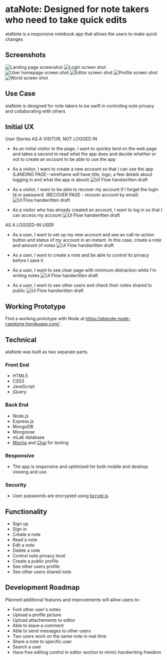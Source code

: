 # ataNote: Designed for note takers who need to take quick edits

ataNote is a responsive notebook app that allows the users to make quick changes
## Screenshots
![Landing page screenshot](https://github.com/fucata55/ataNote-node-capstone/blob/master/github-images/register-section.png)
![Login screen shot](https://github.com/fucata55/ataNote-node-capstone/blob/master/github-images/login-section.png)
![User homepage screen shot](https://github.com/fucata55/ataNote-node-capstone/blob/master/github-images/home-section.png)
![Editor screen shot](https://github.com/fucata55/ataNote-node-capstone/blob/master/github-images/editor-section.png)
![Profile screen shot](https://github.com/fucata55/ataNote-node-capstone/blob/master/github-images/profile-section.png)
![World screen shot](https://github.com/fucata55/ataNote-node-capstone/blob/master/github-images/world-section.png)

## Use Case

ataNote is designed for note takers to be swift in controling note privacy and collaborating with others


## Initial UX
User Stories
AS A VISITOR, NOT LOGGED IN

* As an initial visitor to the page, I want to quickly land on the web page and takes a second to read what the app does and decide whether or not to create an account to be able to use the app
* As a visitor, I want to create a new account so that I can use the app
(LANDING PAGE--wireframe will have title, logo, a few details about logging in and what the app is about)
![UI Flow handwritten draft](https://github.com/fucata55/ataNote-node-capstone/blob/master/github-images/wireframe-register-section.jpg)

* As a visitor, I want to be able to recover my account if I forget the login Id or password. (RECOVER PAGE - recover account by email)
![UI Flow handwritten draft](https://github.com/fucata55/ataNote-node-capstone/blob/master/github-images/wireframe-recover.jpg)

* As a visitor who has already created an account, I want to log in so that I can access my account
![UI Flow handwritten draft](https://github.com/fucata55/ataNote-node-capstone/blob/master/github-images/wireframe-login-section.jpg)

AS A LOGGED-IN USER
* As a user, I want to set up my new account and see an call-to-action button and status of my account in an instant. In this case, create a note and amount of notes
![UI Flow handwritten draft](https://github.com/fucata55/ataNote-node-capstone/blob/master/github-images/wireframe-home-section.jpg)

* As a user, I want to create a note and be able to control its privacy before I save it
* As a user, I want to see clear page with minimum distraction while I'm writing notes
![UI Flow handwritten draft](https://github.com/fucata55/ataNote-node-capstone/blob/master/github-images/wireframe-editor-section.jpg)

* As a user, I want to see other users and check their notes shared to public
![UI Flow handwritten draft](https://github.com/fucata55/ataNote-node-capstone/blob/master/github-images/wireframe-profile-and-world-section.jpg)

## Working Prototype
Find a working prototype with Node at https://atanote-node-capstone.herokuapp.com/ .

## Technical
ataNote was built as two separate parts.

<h3>Front End</h3>
<ul>
    <li>HTML5</li>
    <li>CSS3</li>
    <li>JavaScript</li>
    <li>jQuery</li>
</ul>
<h3>Back End</h3>
<ul>
    <li>Node.js</li>
    <li>Express.js</li>
    <li>MongoDB</li>
    <li>Mongoose</li>
    <li>mLab database</li>
    <li><a href="https://mochajs.org/">Mocha</a> and <a href="http://chaijs.com/">Chai</a> for testing</li>
</ul>
<h3>Responsive</h3>
<ul>
    <li>The app is responsive and optimized for both mobile and desktop viewing and use.</li>
</ul>
<h3>Security</h3>
<ul>
    <li>User passwords are encrypted using <a href="https://github.com/dcodeIO/bcrypt.js">bcrypt.js</a>.</li>
</ul>

## Functionality
* Sign up<br>
* Sign in<br>
* Create a note<br>
* Read a note<br>
* Edit a note<br>
* Delete a note<br>
* Control note privacy level<br>
* Create a public profile<br>
* See other users profile<br>
* See other users shared note<br>


## Development Roadmap
Planned additional features and improvements will allow users to:
* Fork other user's notes
* Upload a profile picture
* Upload attachements to editor
* Able to leave a comment
* Able to send messages to other users
* Two users work on the same note in real time
* Share a note to specific user
* Search a user
* Have free editing control in editor section to mimic handwriting freedom
